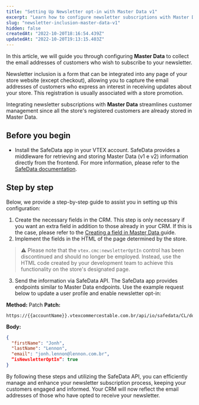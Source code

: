 ```yaml
---
title: "Setting Up Newsletter opt-in with Master Data v1"
excerpt: "Learn how to configure newsletter subscriptions with Master Data v1."
slug: "newsletter-inclusion-master-data-v1"
hidden: false
createdAt: "2022-10-20T18:16:54.439Z"
updatedAt: "2022-10-20T19:13:15.403Z"
---
```


In this article, we will guide you through configuring **Master Data** to collect the email addresses of customers who wish to subscribe to your newsletter. 

Newsletter inclusion is a form that can be integrated into any page of your store website (except checkout), allowing you to capture the email addresses of customers who express an interest in receiving updates about your store. This registration is usually associated with a store promotion.

Integrating newsletter subscriptions with **Master Data** streamlines customer management since all the store's registered customers are already stored in Master Data.

## Before you begin

- Install the SafeData app in your VTEX account. SafeData provides a middleware for retrieving and storing Master Data (v1 e v2) information directly from the frontend. For more information, please refer to the [SafeData documentation](https://developers.vtex.com/docs/apps/vtex.safedata).

## Step by step

Below, we provide a step-by-step guide to assist you in setting up this configuration:

1. Create the necessary fields in the CRM. This step is only necessary if you want an extra field in addition to those already in your CRM. If this is the case, please refer to the [Creating a field in Master Data
](https://help.vtex.com/tutorial/how-can-i-create-field-in-master-data) guide.
2. Implement the fields in the HTML of the page determined by the store.
  >⚠️ Please note that the `vtex.cmc:newsletterOptIn` control has been discontinued and should no longer be employed. Instead, use the HTML code created by your development team to achieve this functionality on the store's designated page.
3. Send the information via SafeData API. The SafeData app provides endpoints similar to Master Data endpoints. Use the example request below to update a user profile and enable newsletter opt-in:

**Method:** Patch
**Patch:**

```
https://{{accountName}}.vtexcommercestable.com.br/api/io/safedata/CL/documents/{{documentId}}
```

**Body:**
```json
{
  "firstName": "Jonh",
  "lastName": "Lennon",
  "email": "jonh.lennon@lennon.com.br",
  “isNewsletterOptIn”: true
}
```

By following these steps and utilizing the SafeData API, you can efficiently manage and enhance your newsletter subscription process, keeping your customers engaged and informed. Your CRM will now reflect the email addresses of those who have opted to receive your newsletter.

